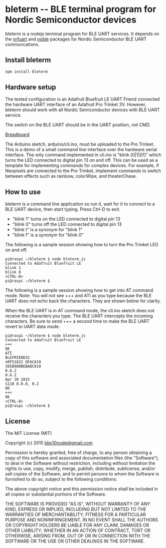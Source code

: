 # bleterm -- BLE terminal program for Nordic Semiconductor devices

bleterm is a nodejs terminal program for BLE UART services. It depends on the
[nrfuart](https://www.npmjs.com/package/nrfuart) and
[noble](https://www.npmjs.com/package/noble) packages for Nordic Semiconductor
BLE UART communcations.

## Install bleterm

```sh
npm install bleterm
```

## Hardware setup

The tested configuration is an Adafruit Bluefruit LE UART Friend connected the
hardware UART interface of an Adafruit Pro Trinket 3V. However, bleterm should
work with all Nordic Semiconductor devices with BLE UART service.

The switch on the BLE UART should be in the UART position, not CMD. 

[Breadboard](images/bletermHW.png)

The Arduino sketch, arduino/cli.ino, must be uploaded to the Pro Trinket. This
is a demo of a small command line interface over the hardware serial interface.
The only command implemented in cli.ino is "blink [0|1|t|f]" which turns the
LED connected to digital pin 13 on and off. This can be used as a template
for implementing commands for complex devices. For example, if Neopixels are
connected to the Pro Trinket, implement commands to switch between effects
such as rainbow, colorWipe, and theaterChase.

## How to use

bleterm is a command line application so run it, wait for it to connect to
a BLE UART device, then start typing. Press Ctrl-D to exit.

* "blink 1" turns on the LED connected to digital pin 13
* "blink 0" turns off the LED connected to digital pin 13
* "blink t" is a synonym for "blink 1"
* "blink f" is a synonym for "blink 0"

The following is a sample session showing how to turn the Pro Trinket LED on
and off.

```
pi@raspi ~/bleterm $ node bleterm.js 
Connected to Adafruit Bluefruit LE
blink 1
blink 0
<CTRL-D>
pi@raspi ~/bleterm $
```

The following is a sample session showing how to get into AT command mode.
Note: You will not see +++ and ATI as you type because the BLE UART does not
echo back the characters. They are shown below for clarity.

When the BLE UART is in AT command mode, the cli.ino sketch does not receive
the characters you type. The BLE UART intercepts the incoming characters. Be
sure to send +++ a second time to make the BLE UART revert to UART data mode.

```
pi@raspi ~/bleterm $ node bleterm.js 
Connected to Adafruit Bluefruit LE
+++
OK
ATI
BLEFRIEND32
nRF51822 QFACA10
365B980BEBABC010
0.6.2
0.6.2
Apr 30 2015
S110 8.0.0, 0.2
OK
+++
OK
<CTRL-D>
pi@raspi ~/bleterm $
```

## License

The MIT License (MIT)

Copyright (c) 2015 bbx10node@gmail.com

Permission is hereby granted, free of charge, to any person obtaining a copy
of this software and associated documentation files (the "Software"), to deal
in the Software without restriction, including without limitation the rights
to use, copy, modify, merge, publish, distribute, sublicense, and/or sell
copies of the Software, and to permit persons to whom the Software is
furnished to do so, subject to the following conditions:

The above copyright notice and this permission notice shall be included in all
copies or substantial portions of the Software.

THE SOFTWARE IS PROVIDED "AS IS", WITHOUT WARRANTY OF ANY KIND, EXPRESS OR
IMPLIED, INCLUDING BUT NOT LIMITED TO THE WARRANTIES OF MERCHANTABILITY,
FITNESS FOR A PARTICULAR PURPOSE AND NONINFRINGEMENT. IN NO EVENT SHALL THE
AUTHORS OR COPYRIGHT HOLDERS BE LIABLE FOR ANY CLAIM, DAMAGES OR OTHER
LIABILITY, WHETHER IN AN ACTION OF CONTRACT, TORT OR OTHERWISE, ARISING FROM,
OUT OF OR IN CONNECTION WITH THE SOFTWARE OR THE USE OR OTHER DEALINGS IN THE
SOFTWARE.
